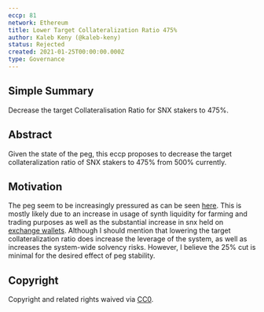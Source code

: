 ```yaml
---
eccp: 81
network: Ethereum
title: Lower Target Collateralization Ratio 475%
author: Kaleb Keny (@kaleb-keny)
status: Rejected
created: 2021-01-25T00:00:00.000Z
type: Governance
---
```


<!--You can leave these HTML comments in your merged ECCP and delete the visible duplicate text guides, they will not appear and may be helpful to refer to if you edit it again. This is the suggested template for new ECCPs. Note that an ECCP number will be assigned by an editor. When opening a pull request to submit your ECCP, please use an abbreviated title in the filename, `eccp-draft_title_abbrev.md`. The title should be 44 characters or less.-->

## Simple Summary

<!--"If you can't explain it simply, you don't understand it well enough." Provide a simplified and layman-accessible explanation of the ECCP.-->

Decrease the target Collateralisation Ratio for SNX stakers to 475%.

## Abstract

<!--A short (~200 word) description of the variable change proposed.-->

Given the state of the peg, this eccp proposes to decrease the target collateralization ratio of SNX stakers to 475% from 500% currently.

## Motivation

<!--The motivation is critical for ECCPs that want to update variables within Elysian. It should clearly explain why the existing variable is not incentive aligned. ECCP submissions without sufficient motivation may be rejected outright.-->

The peg seem to be increasingly pressured as can be seen [here](https://www.curve.fi/trade/susdv2/SUSD-USDC/4h).
This is mostly likely due to an increase in usage of synth liquidity for farming and trading purposes as well as the substantial increase in snx held on [exchange wallets](https://snx.watch/holders).
Although I should mention that lowering the target collateralization ratio does increase the leverage of the system, as well as increases the system-wide solvency risks. However, I believe the 25% cut is minimal for the desired effect of peg stability.

## Copyright

Copyright and related rights waived via [CC0](https://creativecommons.org/publicdomain/zero/1.0/).
